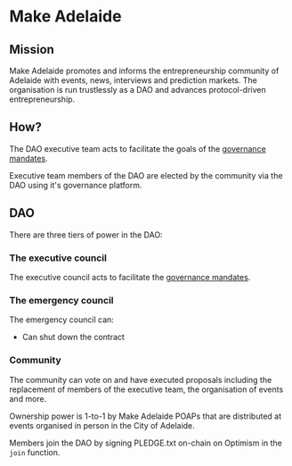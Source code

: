 
# Make Adelaide

## Mission

Make Adelaide promotes and informs the entrepreneurship community of
Adelaide with events, news, interviews and prediction markets. The
organisation is run trustlessly as a DAO and advances protocol-driven
entrepreneurship.

## How?

The DAO executive team acts to facilitate the goals of the
[governance mandates](GOVERNANCE.md).

Executive team members of the DAO are elected by the community via the
DAO using it's governance platform.

## DAO

There are three tiers of power in the DAO:

### The executive council

The executive council acts to facilitate the [governance
mandates](GOVERNANCE.md).

### The emergency council

The emergency council can:

- Can shut down the contract

### Community

The community can vote on and have executed proposals including the
replacement of members of the executive team, the organisation of
events and more.

Ownership power is 1-to-1 by Make Adelaide POAPs that are distributed
at events organised in person in the City of Adelaide.

Members join the DAO by signing PLEDGE.txt on-chain on Optimism in the
`join` function.
